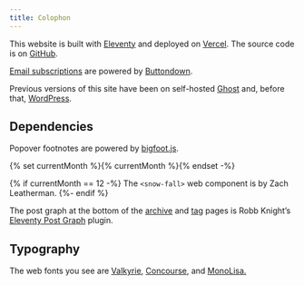 ```yaml
---
title: Colophon
---
```

This website is built with [Eleventy](https://www.11ty.dev/) and deployed on [Vercel](https://vercel.com/). The source code is on [GitHub](https://github.com/slunsford/seanlunsford.com).

[Email subscriptions](/subscribe/) are powered by [Buttondown](https://buttondown.email/refer/seanlunsford).

Previous versions of this site have been on self-hosted [Ghost](https://ghost.org/) and, before that, [WordPress](https://wordpress.com/).

## Dependencies

Popover footnotes are powered by [bigfoot.js](https://github.com/lemonmade/bigfoot).

{% set currentMonth %}{% currentMonth %}{% endset -%}

{% if currentMonth == 12 -%} The `<snow-fall>` web component is by Zach Leatherman. {%- endif %}

The post graph at the bottom of the [archive](/archive/) and [tag](/tag/technology/) pages is Robb Knight’s [Eleventy Post Graph](https://postgraph.rknight.me/) plugin.

## Typography

The web fonts you see are [Valkyrie](https://mbtype.com/fonts/valkyrie), [Concourse](https://mbtype.com/fonts/concourse), and [MonoLisa.](https://www.monolisa.dev/)